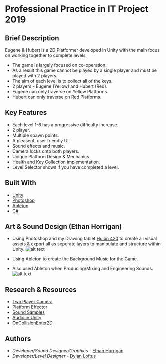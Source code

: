 # Professional Practice in IT Project 2019

## Brief Description

Eugene & Hubert is a 2D Platformer developed in Unity with the main focus on working together to complete levels.

* The game is largely focused on co-operation.
* As a result this game cannot be played by a single player and must be played with 2 players.
* The aim of each level is to collect all of the keys.
* 2 players - Eugene (Yellow) and Hubert (Red).
* Eugene can only traverse on Yellow Platforms.
* Hubert can only traverse on Red Platforms.

## Key Features
* Each level 1-6 has a progressive difficulty increase.
* 2 player.
* Multiple spawn points.
* A pleasent, user friendly UI.
* Sound effects and music.
* Camera locks onto both players.
* Unique Platform Design & Mechanics
* Health and Key Collection implementation.
* Level Selector shows if you have completed a level.

## Built With

* [Unity](https://unity.com/)
* [Photoshop](https://www.adobe.com/ie/products/photoshop.html)
* [Ableton](https://www.ableton.com/en/)
* [C#](https://docs.microsoft.com/en-us/dotnet/csharp/)


## Art & Sound Design (Ethan Horrigan)

* Using Photoshop and my Drawing tablet [Huion 420](https://www.huiontablet.com/420.html) to create all visual assets & export all as seperate layers to manipulate and structure within Unity.
![alt text](https://github.com/ethanhorrigan/PPINIT-Project/blob/master/Screenshots/ps.PNG "Photoshop")

* Using Ableton to create the Background Music for the Game.
* Also used Ableton when Producing/Mixing and Engineering Sounds.
![alt text](https://github.com/ethanhorrigan/PPINIT-Project/blob/master/Screenshots/sound.PNG "Ableton")

## Research & Resources

* [Two Player Camera](https://www.youtube.com/watch?v=aLpixrPvlB8)
* [Platform Effector](https://docs.unity3d.com/Manual/class-PlatformEffector2D.html)
* [Sound Samples](https://freesound.org/)
* [Audio in Unity](https://docs.unity3d.com/Manual/Audio.html)
* [OnCollisionEnter2D](https://docs.unity3d.com/ScriptReference/MonoBehaviour.OnCollisionEnter2D.html)

## Authors

* *Developer/Sound Designer/Graphics* - [Ethan Horrigan](https://github.com/ethanhorrigan)
* *Developer/Level Designer* - [Dylan Loftus](https://github.com/GoodVibes0nly)



